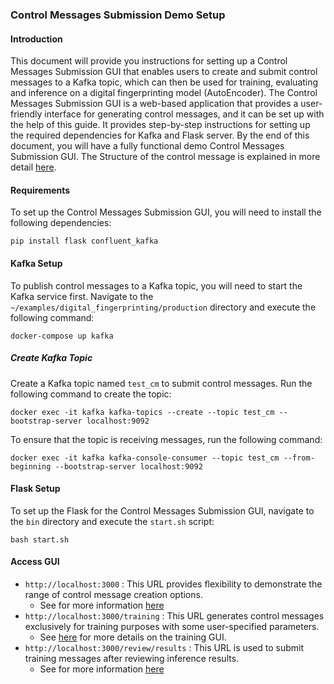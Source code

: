 ### Control Messages Submission Demo Setup

#### Introduction
This document will provide you instructions for setting up a Control Messages Submission GUI that enables users to create and submit control messages to a Kafka topic, which can then be used for training, evaluating and inference on a digital fingerprinting model (AutoEncoder). The Control Messages Submission GUI is a web-based application that provides a user-friendly interface for generating control messages, and it can be set up with the help of this guide. It provides step-by-step instructions for setting up the required dependencies for Kafka and Flask server. By the end of this document, you will have a fully functional demo Control Messages Submission GUI. The Structure of the control message is explained in more detail [here](../../../docs/source/control_message_guide.md).

#### Requirements

To set up the Control Messages Submission GUI, you will need to install the following dependencies:

```
pip install flask confluent_kafka
```

#### Kafka Setup

To publish control messages to a Kafka topic, you will need to start the Kafka service first. Navigate to the `~/examples/digital_fingerprinting/production` directory and execute the following command:

```
docker-compose up kafka
```

##### Create Kafka Topic

Create a Kafka topic named `test_cm` to submit control messages. Run the following command to create the topic:
```
docker exec -it kafka kafka-topics --create --topic test_cm --bootstrap-server localhost:9092
```

To ensure that the topic is receiving messages, run the following command:
```
docker exec -it kafka kafka-console-consumer --topic test_cm --from-beginning --bootstrap-server localhost:9092
```

#### Flask Setup

To set up the Flask for the Control Messages Submission GUI, navigate to the `bin` directory and execute the `start.sh` script:
```
bash start.sh
```

#### Access GUI
- `http://localhost:3000` : This URL provides flexibility to demonstrate the range of control message creation options.
    -   See for more information [here](./submit_messages.md)
- `http://localhost:3000/training` : This URL generates control messages exclusively for training purposes with some user-specified parameters.
    -   See [here](./training.md) for more details on the training GUI.
- `http://localhost:3000/review/results` : This URL is used to submit training messages after reviewing inference results.
    -   See for more information [here](review_results.md)
